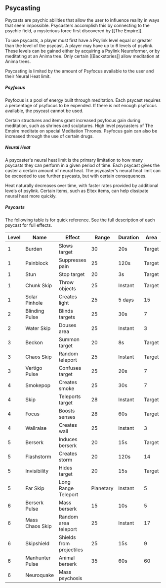 Psycasting
---

Psycasts are psychic abilities that allow the user to influence reality in ways that seem impossible. Psycasters accomplish this by connecting to the psychic field, a mysterious force first discovered by [[The Empire]].

To use psycasts, a player must first have a Psylink level equal or greater than the level of the psycast. A player may have up to 6 levels of psylink. These levels can be gained either by acquiring a Psylink Neuroformer, or by meditating at an Anima tree. Only certain [[Backstories]] allow meditation at Anima trees.

Psycasting is limited by the amount of Psyfocus available to the user and their Neural Heat limit.

##### Psyfocus
Psyfocus is a pool of energy built through meditation. Each psycast requires a percentage of psyfocus to be expended. If there is not enough psyfocus available, the psycast cannot be used.

Certain structures and items grant increased psyfocus gain during meditation, such as shrines and sculptures. High level psycasters of The Empire meditate on special Meditation Thrones. Psyfocus gain can also be increased through the use of certain drugs.

##### Neural Heat
A psycaster's neural heat limit is the primary limitation to how many psycasts they can perform in a given period of time. Each psycast gives the caster a certain amount of neural heat. The psycaster's neural heat limit can be exceeded to use further psycasts, but with certain consequences.

Heat naturally decreases over time, with faster rates provided by additional levels of psylink. Certain items, such as Eltex items, can help dissipate neural heat more quickly.

##### Psycasts

The following table is for quick reference. See the full description of each psycast for full effects.

| Level | Name | Effect | Range | Duration | Area | Heat | Psyfocus |
|---|---|---|---|---|---|---|---|
| 1 | Burden | Slows target | 30 | 20s | Target | 8 | 1% |
| 1 | Painblock | Suppresses pain | 25 | 120s | Target | 8 | 1% |
| 1 | Stun | Stop target | 20 | 3s | Target | 12 | 1% |
| 1 | Chunk Skip | Throw objects | 25 | Instant | Target | 14 | 5% |
| 1 | Solar Pinhole | Creates light | 25 | 5 days | 15 | 0 | 10% |
| 2 | Blinding Pulse | Blinds targets | 25 | 30s | 7 | 20 | 1% |
| 2 | Water Skip | Douses area | 25 | Instant | 3 | 25 | 1% |
| 3 | Beckon | Summon target | 20 | 8s | Target | 20 | 1% |
| 3 | Chaos Skip | Random teleport | 25 | Instant | Target | 18 | 1% |
| 3 | Vertigo Pulse | Confuses target | 25 | 20s | 7 | 30 | 1% |
| 4 | Smokepop | Creates smoke | 25 | 30s | 7 | 30 | 1% |
| 4 | Skip | Teleports target | 28 | Instant | Target | 25 | 1% |
| 4 | Focus | Boosts senses | 28 | 60s | Target | 15 | 5% |
| 4 | Wallraise | Creates wall | 25 | Instant | 3 | 35 | 1% |
| 5 | Berserk | Induces berserk | 20 | 15s | Target | 40 | 5% |
| 5 | Flashstorm | Creates storm | 20 | 120s | 14 | 65 | 5% |
| 5 | Invisibility | Hides target | 20 | 15s | Target | 45 | 5% |
| 5 | Far Skip | Long Range Teleport | Planetary | Instant | 5 | 0 | 70% |
| 6 | Berserk Pulse | Mass berserk | 15 | 10s | 5 | 65 | 5% |
| 6 | Mass Chaos Skip | Random area teleport | 25 | Instant | 17 | 40 | 5% |
| 6 | Skipshield | Shields from projectiles | 25 | 15s | 9 | 65 | 5% |
| 6 | Manhunter Pulse | Animal berserk | 35 | 60s | 60 | 50 | 5% |
| 6 | Neuroquake | Mass psychosis | 